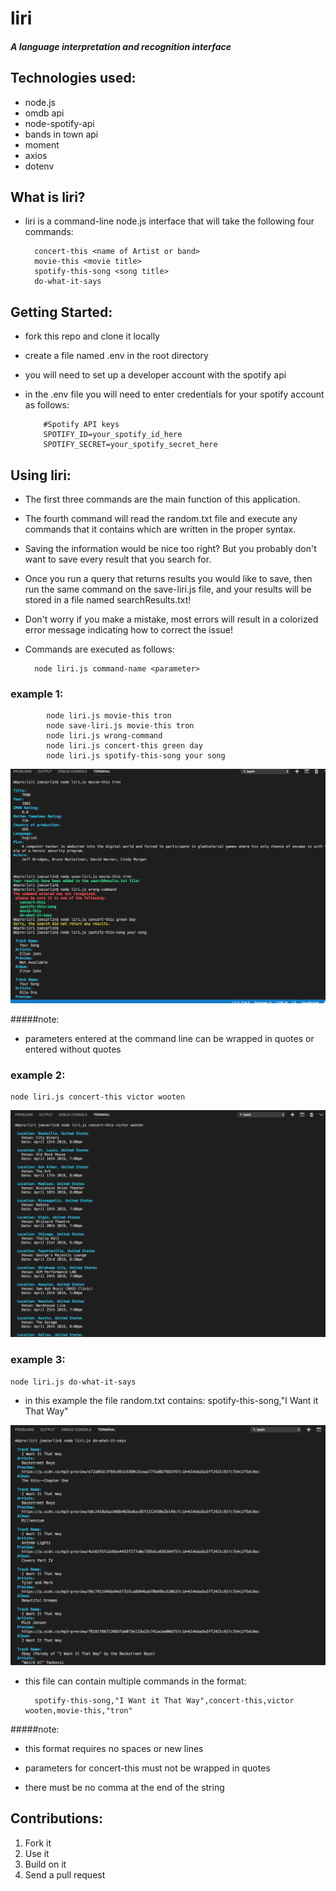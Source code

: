# liri
##### A language interpretation and recognition interface



## Technologies used:
- node.js
- omdb api
- node-spotify-api
- bands in town api
- moment
- axios
- dotenv

## What is liri?
- liri is a command-line node.js interface that will take the following four commands:

        concert-this <name of Artist or band>
        movie-this <movie title>
        spotify-this-song <song title>
        do-what-it-says 
        

## Getting Started:
- fork this repo and clone it locally
- create a file named .env in the root directory
- you will need to set up a developer account with the spotify api
- in the .env file you will need to enter credentials for your spotify account as follows:

          #Spotify API keys
          SPOTIFY_ID=your_spotify_id_here
          SPOTIFY_SECRET=your_spotify_secret_here

## Using liri:

- The first three commands are the main function of this application.
- The fourth command <do-what-it-says> will read the random.txt file and execute
        any commands that it contains which are written in the proper syntax.
    
- Saving the information would be nice too right? But you probably don't want to save every result
        that you search for.
- Once you run a query that returns results you would like to save, then run the same command on the save-liri.js file, and your results will be stored in a file named searchResults.txt!

- Don't worry if you make a mistake, most errors will result in a colorized error message indicating how to correct the issue!

- Commands are executed as follows:
        
        node liri.js command-name <parameter> 

###  example 1:
            node liri.js movie-this tron
            node save-liri.js movie-this tron
            node liri.js wrong-command
            node liri.js concert-this green day
            node liri.js spotify-this-song your song

![tron search result](/images/movieAndSpotify.png)
   
#####note: 
- parameters entered at the command line can
                   be wrapped in quotes or entered without quotes

### example 2: 
    node liri.js concert-this victor wooten

 ![victor wooten search result](/images/concert-this.png)

### example 3:
    node liri.js do-what-it-says
- in this example the file random.txt contains:
                spotify-this-song,"I Want it That Way"

![do-what-it-says command result](/images/do-what-it-says.png)

- this file can contain multiple commands in the format:


        spotify-this-song,"I Want it That Way",concert-this,victor wooten,movie-this,"tron" 
                                           


#####note: 

- this format requires no spaces or new lines 

- parameters for concert-this must not be wrapped in quotes
                  
- there must be no comma at the end of the string

## Contributions:
1. Fork it
2. Use it
3. Build on it
4. Send a pull request

                          




                            

        
        


    

    




